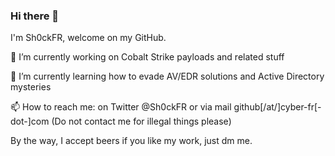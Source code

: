 ### Hi there 👋

I'm Sh0ckFR, welcome on my GitHub.

🔭 I’m currently working on Cobalt Strike payloads and related stuff

🌱 I’m currently learning how to evade AV/EDR solutions and Active Directory mysteries

📫 How to reach me: on Twitter @Sh0ckFR or via mail github[/at/]cyber-fr[-dot-]com (Do not contact me for illegal things please)

By the way, I accept beers if you like my work, just dm me.
